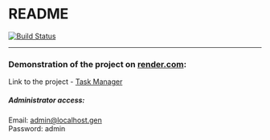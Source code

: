 # README

[![Build Status](https://img.shields.io/endpoint.svg?url=https%3A%2F%2Factions-badge.atrox.dev%2FTonyDischein%2FTaskManager%2Fbadge%3Fref%3Ddevelop&style=flat)](https://actions-badge.atrox.dev/TonyDischein/TaskManager/goto?ref=develop)

---

### Demonstration of the project on [render.com](https://render.com/):

Link to the project - [Task Manager](https://task-manager-3kr8.onrender.com)

##### Administrator access:

Email: admin@localhost.gen  
Password: admin
